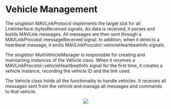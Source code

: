 # Vehicle Management

The singleton MAVLinkProtocol implements the target slot for all LinkInterface::bytesReceived signals. As data is received, it parses and builds MAVLink messages.
All messages are then sent through a MAVLinkProcotol::messageReceived signal. In addition, when it detects a heartbeat message,
it emits MAVLinkProcotol::vehicleHeartbeatInfo signals. 

The singleton MultiVehicleManager is responsible for creating and maintaining instances of the Vehicle class. When it receives a MAVLinkProcotol::vehicleHeartbeatInfo
signal for the first time, it creates a vehicle instance, recording the vehicle ID and the link used. 

The Vehicle class holds all the functionality to handle vehicles. It receives all messages sent from the vehicle and manage all messages and commands to that vehicle.

<div align="center">
<img src="../vehicleMgmt.svg">
</div>